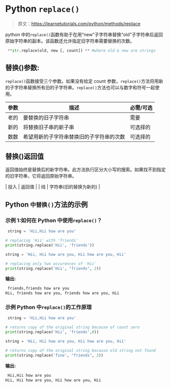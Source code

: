 # Python `replace()`

> 原文：<https://learnetutorials.com/python/methods/replace>

python 中的`replace()`函数有助于在用“new”子字符串替换“old”子字符串后返回原始字符串的副本。该函数还允许指定旧字符串需要替换的次数。

```py
 **str.replace(old, new [, count]) ** #where old & new are strings 

```

## 替换()参数:

`replace()`函数接受三个参数。如果没有给定 count 参数，`replace()`方法将用新的子字符串替换所有旧的子字符串。`replace()`方法也可以与数字和符号一起使用。

| 参数 | 描述 | 必需/可选 |
| --- | --- | --- |
| 老的 | 要替换的旧子字符串 | 需要 |
| 新的 | 将替换旧子串的新子串 | 可选择的 |
| 数数 | 希望用新的子字符串替换旧的子字符串的次数 | 可选择的 |

## 替换()返回值

返回值始终是替换后的新字符串。此方法执行区分大小写的搜索。如果找不到指定的旧字符串，它将返回原始字符串。

| 投入 | 返回值 |
| 线 | 字符串(旧的替换为新的) |

## Python `中替换()`方法的示例

### 示例 1:如何在 Python 中使用`replace()`？

```py
 string = 'Hii,Hii how are you'

# replacing 'Hii' with 'friends'
print(string.replace('Hii', 'friends'))

string = 'Hii, Hii how are you, Hii how are you, Hii'

# replacing only two occurences of 'Hii'
print(string.replace('Hii', "friends", 2)) 

```

**输出:**

```py
 friends,friends how are you
Hii, friends how are you, friends how are you, Hii 
```

### 示例 Python 中`replace()`的工作原理

```py
 string = 'Hii,Hii how are you'

# returns copy of the original string because of count zero
print(string.replace('Hii', 'friends',0))

string = 'Hii, Hii how are you, Hii how are you, Hii'

# returns copy of the original string because old string not found
print(string.replace('fine', "friends", 2)) 

```

**输出:**

```py
 Hii,Hii how are you
Hii, Hii how are you, Hii how are you, Hii 
```